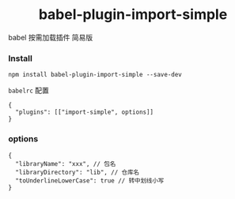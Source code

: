 <h1 align="center">babel-plugin-import-simple</h1>

babel 按需加载插件 简易版

### Install

```
npm install babel-plugin-import-simple --save-dev
```

`babelrc` 配置

```
{
  "plugins": [["import-simple", options]]
}
```

### options

```
{
  "libraryName": "xxx", // 包名
  "libraryDirectory": "lib", // 仓库名
  "toUnderlineLowerCase": true // 转中划线小写
}
```
